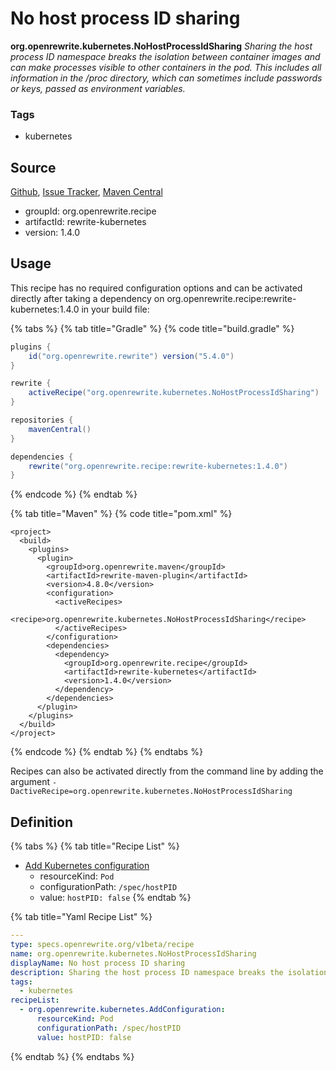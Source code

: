 # No host process ID sharing

 **org.openrewrite.kubernetes.NoHostProcessIdSharing** _Sharing the host process ID namespace breaks the isolation between container images and can make processes visible to other containers in the pod. This includes all information in the /proc directory, which can sometimes include passwords or keys, passed as environment variables._

### Tags

* kubernetes

## Source

[Github](https://github.com/openrewrite/rewrite-kubernetes), [Issue Tracker](https://github.com/openrewrite/rewrite-kubernetes/issues), [Maven Central](https://search.maven.org/artifact/org.openrewrite.recipe/rewrite-kubernetes/1.4.0/jar)

* groupId: org.openrewrite.recipe
* artifactId: rewrite-kubernetes
* version: 1.4.0

## Usage

This recipe has no required configuration options and can be activated directly after taking a dependency on org.openrewrite.recipe:rewrite-kubernetes:1.4.0 in your build file:

{% tabs %}
{% tab title="Gradle" %}
{% code title="build.gradle" %}
```groovy
plugins {
    id("org.openrewrite.rewrite") version("5.4.0")
}

rewrite {
    activeRecipe("org.openrewrite.kubernetes.NoHostProcessIdSharing")
}

repositories {
    mavenCentral()
}

dependencies {
    rewrite("org.openrewrite.recipe:rewrite-kubernetes:1.4.0")
}
```
{% endcode %}
{% endtab %}

{% tab title="Maven" %}
{% code title="pom.xml" %}
```markup
<project>
  <build>
    <plugins>
      <plugin>
        <groupId>org.openrewrite.maven</groupId>
        <artifactId>rewrite-maven-plugin</artifactId>
        <version>4.8.0</version>
        <configuration>
          <activeRecipes>
            <recipe>org.openrewrite.kubernetes.NoHostProcessIdSharing</recipe>
          </activeRecipes>
        </configuration>
        <dependencies>
          <dependency>
            <groupId>org.openrewrite.recipe</groupId>
            <artifactId>rewrite-kubernetes</artifactId>
            <version>1.4.0</version>
          </dependency>
        </dependencies>
      </plugin>
    </plugins>
  </build>
</project>
```
{% endcode %}
{% endtab %}
{% endtabs %}

Recipes can also be activated directly from the command line by adding the argument `-DactiveRecipe=org.openrewrite.kubernetes.NoHostProcessIdSharing`

## Definition

{% tabs %}
{% tab title="Recipe List" %}
* [Add Kubernetes configuration](addconfiguration.md)
  * resourceKind: `Pod`
  * configurationPath: `/spec/hostPID`
  * value: `hostPID: false`
{% endtab %}

{% tab title="Yaml Recipe List" %}
```yaml
---
type: specs.openrewrite.org/v1beta/recipe
name: org.openrewrite.kubernetes.NoHostProcessIdSharing
displayName: No host process ID sharing
description: Sharing the host process ID namespace breaks the isolation between container images and can make processes visible to other containers in the pod. This includes all information in the /proc directory, which can sometimes include passwords or keys, passed as environment variables.
tags:
  - kubernetes
recipeList:
  - org.openrewrite.kubernetes.AddConfiguration:
      resourceKind: Pod
      configurationPath: /spec/hostPID
      value: hostPID: false
```
{% endtab %}
{% endtabs %}

